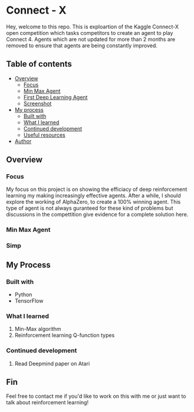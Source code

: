 
# Connect - X 

Hey, welcome to this repo. This is exploartion of the Kaggle Connect-X open competition which tasks competitors to create an agent to play Connect 4. Agents which are not updated for more than 2 months are removed to ensure that agents are being constantly improved. 



## Table of contents

- [Overview](#overview)
  - [Focus](#focus)
  - [Min Max Agent](#min-max-agent)
  - [First Deep Learning Agent](#first-deep-learning-agent)
  - [Screenshot](#screenshot)
- [My process](#my-process)
  - [Built with](#built-with)
  - [What I learned](#what-i-learned)
  - [Continued development](#continued-development)
  - [Useful resources](#useful-resources)
- [Author](#author)

## Overview

### Focus
My focus on this project is on showing the efficiacy of deep reinforcement learning my making increasingly effective agents. After a while, I should explore the working of AlphaZero, to create a 100% winning agent. This type of agent is not always guranteed for these kind of problems but discussions in the compettition give evidence for a complete solution here.  

### Min Max Agent

### Simp

##  My Process

### Built with

- Python
- TensorFlow


### What I learned

1. Min-Max algorithm 
2. Reinforcement learning Q-function types

### Continued development

1. Read Deepmind paper on Atari

## Fin
Feel free to contact me if you'd like to work on this with me or just want to talk about reinforcement learning!


